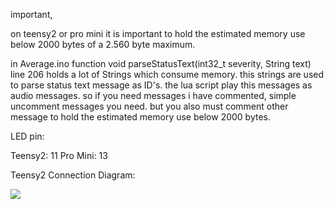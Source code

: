 important,

on teensy2 or pro mini it is important to hold the estimated memory use below 2000 bytes of a 2.560 byte maximum.

in Average.ino function void parseStatusText(int32_t severity, String text) line 206 holds a lot of Strings which consume memory. this strings are used to parse status text message as ID's. the lua script play this messages as audio messages. so if you need messages i have commented, simple uncomment messages you need. but you also must comment other message to hold the estimated memory use below 2000 bytes.

LED pin:

Teensy2: 11
Pro Mini: 13

Teensy2 Connection Diagram:

![](https://raw.githubusercontent.com/wolkstein/MavLink_FrSkySPort/s-c-l-v-rc/APM_MavLink2FrSky_TEENSY2.png)
